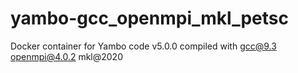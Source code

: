 # yambo-gcc_openmpi_mkl_petsc
Docker container for Yambo code v5.0.0 compiled with gcc@9.3 openmpi@4.0.2 mkl@2020
